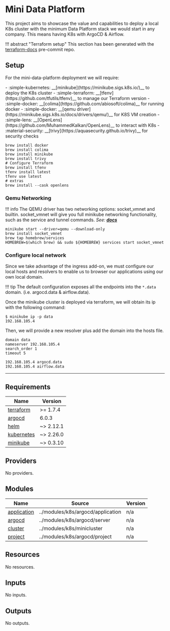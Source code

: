 # Mini Data Platform
This project aims to showcase the value and capabilities to deploy a local K8s cluster with the minimum
Data Platform stack we would start in any company. This means having K8s with ArgoCD & Airflow.

!!! abstract "Terraform setup"
    This section has been generated with the [terraform-docs](https://terraform-docs.io/) pre-commit repo.

## Setup
For the mini-data-platform deployment we will require:

<div class="grid cards" markdown>
- :simple-kubernetes: __[minikube](https://minikube.sigs.k8s.io/)__ to deploy the K8s cluster
- :simple-terraform: __[tfenv](https://github.com/tfutils/tfenv)__ to manage our Terraform version
- :simple-docker: __[colima](https://github.com/abiosoft/colima)__ for running docker
- :simple-docker: __[qemu driver](https://minikube.sigs.k8s.io/docs/drivers/qemu/)__ for K8S VM creation
- :simple-lens: __[OpenLens](https://github.com/MuhammedKalkan/OpenLens)__ to interact with K8s
- :material-security: __[trivy](https://aquasecurity.github.io/trivy)__ for security checks
</div>

``` shell title="setup.sh"
brew install docker
brew install colima
brew install minikube
brew install trivy
# Configure Terraform
brew install tfenv
tfenv install latest
tfenv use latest
# extras
brew install --cask openlens
```

### Qemu Networking
!!! info
    The QEMU driver has two networking options: socket\_vmnet and builtin.
    socket\_vmnet will give you full minikube networking functionality,
    such as the service and tunnel commands.
    *See: [**docs**](https://minikube.sigs.k8s.io/docs/drivers/qemu/#networking)*

```shell title="qemu_setup.sh"
minikube start --driver=qemu --download-only
brew install socket_vmnet
brew tap homebrew/services
HOMEBREW=$(which brew) && sudo ${HOMEBREW} services start socket_vmnet
```

### Configure local network
Since we take advantage of the ingress add-on, we must configure our local hosts and resolvers
to enable us to browser our applications using our own local domain.

!!! tip
    The default configuration exposes all the endpoints into the `*.data` domain.
    (i.e. argocd.data & airflow.data).

Once the minikube cluster is deployed via terraform, we will obtain its ip with the following command:
```shell hl_lines="2"
$ minikube ip -p data
192.168.105.4
```
Then, we will provide a new resolver plus add the domain into the hosts file.

``` title="/etc/resolver/minikube-data"
domain data
nameserver 192.168.105.4
search_order 1
timeout 5
```

``` title="/etc/hosts"
192.168.105.4 argocd.data
192.168.105.4 airflow.data
```

---

<!-- BEGIN_TF_DOCS -->
## Requirements

| Name | Version |
|------|---------|
| <a name="requirement_terraform"></a> [terraform](#requirement\_terraform) | >= 1.7.4 |
| <a name="requirement_argocd"></a> [argocd](#requirement\_argocd) | 6.0.3 |
| <a name="requirement_helm"></a> [helm](#requirement\_helm) | ~> 2.12.1 |
| <a name="requirement_kubernetes"></a> [kubernetes](#requirement\_kubernetes) | ~> 2.26.0 |
| <a name="requirement_minikube"></a> [minikube](#requirement\_minikube) | ~> 0.3.10 |

## Providers

No providers.

## Modules

| Name | Source | Version |
|------|--------|---------|
| <a name="module_application"></a> [application](#module\_application) | ../modules/k8s/argocd/application | n/a |
| <a name="module_argocd"></a> [argocd](#module\_argocd) | ../modules/k8s/argocd/server | n/a |
| <a name="module_cluster"></a> [cluster](#module\_cluster) | ../modules/k8s/minicluster | n/a |
| <a name="module_project"></a> [project](#module\_project) | ../modules/k8s/argocd/project | n/a |

## Resources

No resources.

## Inputs

No inputs.

## Outputs

No outputs.
<!-- END_TF_DOCS -->
